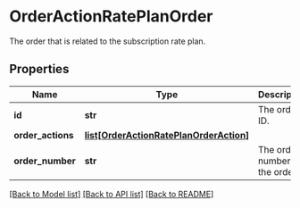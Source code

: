 # OrderActionRatePlanOrder

The order that is related to the subscription rate plan. 
## Properties
Name | Type | Description | Notes
------------ | ------------- | ------------- | -------------
**id** | **str** | The order ID. | [optional] 
**order_actions** | [**list[OrderActionRatePlanOrderAction]**](OrderActionRatePlanOrderAction.md) |  | [optional] 
**order_number** | **str** | The order number of the order. | [optional] 

[[Back to Model list]](../README.md#documentation-for-models) [[Back to API list]](../README.md#documentation-for-api-endpoints) [[Back to README]](../README.md)


